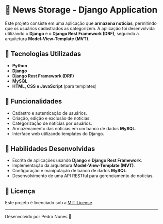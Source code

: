 # 📰 News Storage - Django Application

Este projeto consiste em uma aplicação que **armazena notícias**, permitindo que os usuários cadastrados as categorizem. A aplicação foi desenvolvida utilizando o **Django** e o **Django Rest Framework (DRF)**, seguindo a arquitetura **Model-View-Template (MVT)**.

## 🚀 Tecnologias Utilizadas

- **Python**
- **Django**
- **Django Rest Framework (DRF)**
- **MySQL**
- **HTML, CSS e JavaScript** (para templates)

## 🎯 Funcionalidades

- Cadastro e autenticação de usuários.
- Criação, edição e exclusão de notícias.
- Categorização de notícias por usuários.
- Armazenamento das notícias em um banco de dados **MySQL**.
- Interface web utilizando templates do Django.

## 🚵 Habilidades Desenvolvidas

- Escrita de aplicações usando **Django** e **Django Rest Framework**.
- Implementação da arquitetura **Model-View-Template (MVT)**.
- Configuração e manipulação de banco de dados **MySQL**.
- Desenvolvimento de uma API RESTful para gerenciamento de notícias.

## 📜 Licença

Este projeto é licenciado sob a [MIT License](LICENSE).

---

Desenvolvido por Pedro Nunes 🚀


